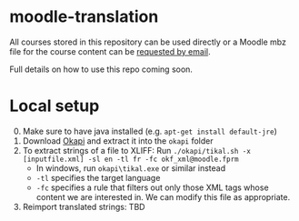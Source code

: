 # moodle-translation

All courses stored in this repository can be used directly or a Moodle mbz file for the course content can be [requested by email](mailto:smborio@idems.international).

Full details on how to use this repo coming soon.

# Local setup

0. Make sure to have java installed (e.g. `apt-get install default-jre`)
1. Download [Okapi](https://okapiframework.org/binaries/main/) and extract it into the `okapi` folder
2. To extract strings of a file to XLIFF: Run `./okapi/tikal.sh -x [inputfile.xml] -sl en -tl fr -fc okf_xml@moodle.fprm`
	- In windows, run `okapi\tikal.exe` or similar instead
	- `-tl` specifies the target language
	- `-fc` specifies a rule that filters out only those XML tags whose content we are interested in. We can modify this file as appropriate.
3. Reimport translated strings: TBD
